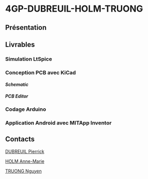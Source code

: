 # 4GP-DUBREUIL-HOLM-TRUONG
## Présentation
## Livrables
### Simulation LtSpice
### Conception PCB avec KiCad
#### ***Schematic***
#### ***PCB Editor***


### Codage Arduino
### Application Android avec MITApp Inventor
###
## Contacts
[DUBREUIL Pierrick](https://github.com/pierrickdubreuil17)

[HOLM Anne-Marie](https://github.com/anemho)

[TRUONG Nguyen](https://github.com/ntruonginsatls)
